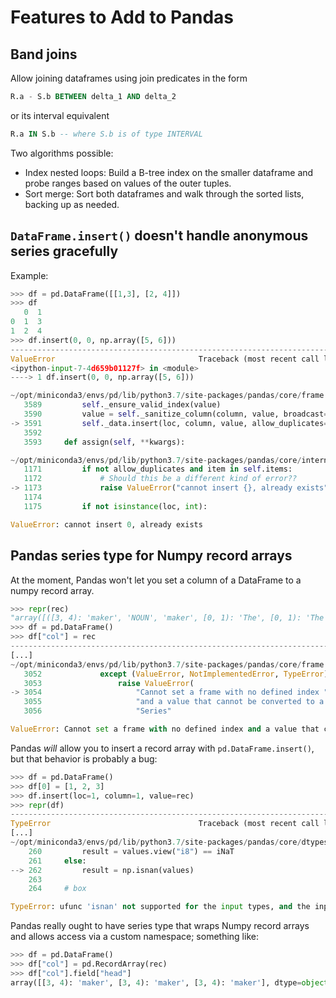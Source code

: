 # Features to Add to Pandas

## Band joins
Allow joining dataframes using join predicates in the form
```sql
R.a - S.b BETWEEN delta_1 AND delta_2
```
or its interval equivalent
```sql
R.a IN S.b -- where S.b is of type INTERVAL
```
Two algorithms possible:
* Index nested loops: Build a B-tree index on the smaller dataframe and probe ranges based on values of the outer tuples.
* Sort merge: Sort both dataframes and walk through the sorted lists, backing up as needed.


## `DataFrame.insert()` doesn't handle anonymous series gracefully
Example:
```python
>>> df = pd.DataFrame([[1,3], [2, 4]])
>>> df
   0  1
0  1  3
1  2  4
>>> df.insert(0, 0, np.array([5, 6]))
---------------------------------------------------------------------------
ValueError                                Traceback (most recent call last)
<ipython-input-7-4d659b01127f> in <module>
----> 1 df.insert(0, 0, np.array([5, 6]))

~/opt/miniconda3/envs/pd/lib/python3.7/site-packages/pandas/core/frame.py in insert(self, loc, column, value, allow_duplicates)
   3589         self._ensure_valid_index(value)
   3590         value = self._sanitize_column(column, value, broadcast=False)
-> 3591         self._data.insert(loc, column, value, allow_duplicates=allow_duplicates)
   3592 
   3593     def assign(self, **kwargs):

~/opt/miniconda3/envs/pd/lib/python3.7/site-packages/pandas/core/internals/managers.py in insert(self, loc, item, value, allow_duplicates)
   1171         if not allow_duplicates and item in self.items:
   1172             # Should this be a different kind of error??
-> 1173             raise ValueError("cannot insert {}, already exists".format(item))
   1174 
   1175         if not isinstance(loc, int):

ValueError: cannot insert 0, already exists
```

## Pandas series type for Numpy record arrays

At the moment, Pandas won't let you set a column of a DataFrame to a numpy record array.
```python
>>> repr(rec)
"array([([3, 4): 'maker', 'NOUN', 'maker', [0, 1): 'The', [0, 1): 'The'),\n       ([3, 4): 'maker', 'NOUN', 'maker', [1, 2): 'luxury', [0, 1): 'The'),\n       ([3, 4): 'maker', 'NOUN', 'maker', [2, 3): 'auto', [0, 1): 'The')],\n      dtype=(numpy.record, [('head', 'O'), ('headPOS', 'O'), ('headNF', 'O'), ('child', 'O'), ('determiner', 'O')]))"
>>> df = pd.DataFrame()
>>> df["col"] = rec
---------------------------------------------------------------------------
[...]
~/opt/miniconda3/envs/pd/lib/python3.7/site-packages/pandas/core/frame.py in _ensure_valid_index(self, value)
   3052             except (ValueError, NotImplementedError, TypeError):
   3053                 raise ValueError(
-> 3054                     "Cannot set a frame with no defined index "
   3055                     "and a value that cannot be converted to a "
   3056                     "Series"

ValueError: Cannot set a frame with no defined index and a value that cannot be converted to a Series
```

Pandas *will* allow you to insert a record array with `pd.DataFrame.insert()`, but that behavior is probably a bug:
```python
>>> df = pd.DataFrame()
>>> df[0] = [1, 2, 3]
>>> df.insert(loc=1, column=1, value=rec)
>>> repr(df)
---------------------------------------------------------------------------
TypeError                                 Traceback (most recent call last)
[...]
~/opt/miniconda3/envs/pd/lib/python3.7/site-packages/pandas/core/dtypes/missing.py in _isna_ndarraylike(obj)
    260         result = values.view("i8") == iNaT
    261     else:
--> 262         result = np.isnan(values)
    263 
    264     # box

TypeError: ufunc 'isnan' not supported for the input types, and the inputs could not be safely coerced to any supported types according to the casting rule ''safe''
```

Pandas really ought to have series type that wraps Numpy record arrays and allows access via a custom namespace; something like:
```python
>>> df = pd.DataFrame()
>>> df["col"] = pd.RecordArray(rec)
>>> df["col"].field["head"]
array([[3, 4): 'maker', [3, 4): 'maker', [3, 4): 'maker'], dtype=object)
```
